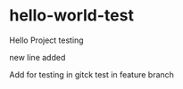 # hello-world-test
Hello Project testing

new line added

Add for testing in gitck test in feature branch
